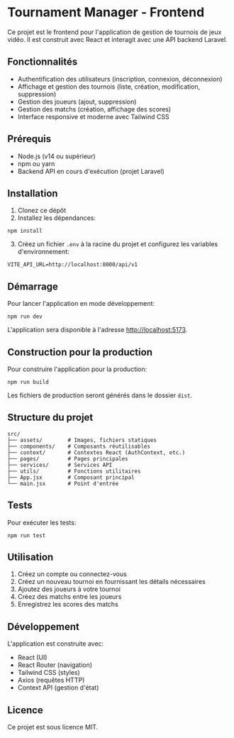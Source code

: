 # Tournament Manager - Frontend

Ce projet est le frontend pour l'application de gestion de tournois de jeux vidéo. Il est construit avec React et interagit avec une API backend Laravel.

## Fonctionnalités

- Authentification des utilisateurs (inscription, connexion, déconnexion)
- Affichage et gestion des tournois (liste, création, modification, suppression)
- Gestion des joueurs (ajout, suppression)
- Gestion des matchs (création, affichage des scores)
- Interface responsive et moderne avec Tailwind CSS

## Prérequis

- Node.js (v14 ou supérieur)
- npm ou yarn
- Backend API en cours d'exécution (projet Laravel)

## Installation

1. Clonez ce dépôt
2. Installez les dépendances:
```
npm install
```
3. Créez un fichier `.env` à la racine du projet et configurez les variables d'environnement:
```
VITE_API_URL=http://localhost:8000/api/v1
```

## Démarrage

Pour lancer l'application en mode développement:

```
npm run dev
```

L'application sera disponible à l'adresse [http://localhost:5173](http://localhost:5173).

## Construction pour la production

Pour construire l'application pour la production:

```
npm run build
```

Les fichiers de production seront générés dans le dossier `dist`.

## Structure du projet

```
src/
├── assets/        # Images, fichiers statiques
├── components/    # Composants réutilisables
├── context/       # Contextes React (AuthContext, etc.)
├── pages/         # Pages principales
├── services/      # Services API
├── utils/         # Fonctions utilitaires
├── App.jsx        # Composant principal
└── main.jsx       # Point d'entrée
```

## Tests

Pour exécuter les tests:

```
npm run test
```

## Utilisation

1. Créez un compte ou connectez-vous
2. Créez un nouveau tournoi en fournissant les détails nécessaires
3. Ajoutez des joueurs à votre tournoi
4. Créez des matchs entre les joueurs
5. Enregistrez les scores des matchs

## Développement

L'application est construite avec:

- React (UI)
- React Router (navigation)
- Tailwind CSS (styles)
- Axios (requêtes HTTP)
- Context API (gestion d'état)

## Licence

Ce projet est sous licence MIT.
